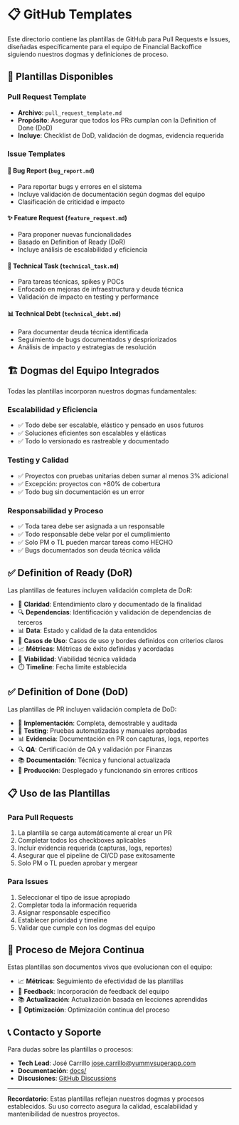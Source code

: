 # 📋 GitHub Templates

Este directorio contiene las plantillas de GitHub para Pull Requests e Issues, diseñadas específicamente para el equipo de Financial Backoffice siguiendo nuestros dogmas y definiciones de proceso.

## 🎯 Plantillas Disponibles

### Pull Request Template
- **Archivo**: `pull_request_template.md`
- **Propósito**: Asegurar que todos los PRs cumplan con la Definition of Done (DoD)
- **Incluye**: Checklist de DoD, validación de dogmas, evidencia requerida

### Issue Templates

#### 🐛 Bug Report (`bug_report.md`)
- Para reportar bugs y errores en el sistema
- Incluye validación de documentación según dogmas del equipo
- Clasificación de criticidad e impacto

#### ✨ Feature Request (`feature_request.md`)
- Para proponer nuevas funcionalidades
- Basado en Definition of Ready (DoR)
- Incluye análisis de escalabilidad y eficiencia

#### 🔧 Technical Task (`technical_task.md`)
- Para tareas técnicas, spikes y POCs
- Enfocado en mejoras de infraestructura y deuda técnica
- Validación de impacto en testing y performance

#### 📊 Technical Debt (`technical_debt.md`)
- Para documentar deuda técnica identificada
- Seguimiento de bugs documentados y despriorizados
- Análisis de impacto y estrategias de resolución

## 🏗️ Dogmas del Equipo Integrados

Todas las plantillas incorporan nuestros dogmas fundamentales:

### Escalabilidad y Eficiencia
- ✅ Todo debe ser escalable, elástico y pensado en usos futuros
- ✅ Soluciones eficientes son escalables y elásticas
- ✅ Todo lo versionado es rastreable y documentado

### Testing y Calidad
- ✅ Proyectos con pruebas unitarias deben sumar al menos 3% adicional
- ✅ Excepción: proyectos con +80% de cobertura
- ✅ Todo bug sin documentación es un error

### Responsabilidad y Proceso
- ✅ Toda tarea debe ser asignada a un responsable
- ✅ Todo responsable debe velar por el cumplimiento
- ✅ Solo PM o TL pueden marcar tareas como HECHO
- ✅ Bugs documentados son deuda técnica válida

## ✅ Definition of Ready (DoR)

Las plantillas de features incluyen validación completa de DoR:

- 🎯 **Claridad**: Entendimiento claro y documentado de la finalidad
- 🔍 **Dependencias**: Identificación y validación de dependencias de terceros
- 📊 **Data**: Estado y calidad de la data entendidos
- 🎯 **Casos de Uso**: Casos de uso y bordes definidos con criterios claros
- 📈 **Métricas**: Métricas de éxito definidas y acordadas
- 🔧 **Viabilidad**: Viabilidad técnica validada
- ⏱️ **Timeline**: Fecha límite establecida

## ✅ Definition of Done (DoD)

Las plantillas de PR incluyen validación completa de DoD:

- 🚀 **Implementación**: Completa, demostrable y auditada
- 🧪 **Testing**: Pruebas automatizadas y manuales aprobadas
- 📊 **Evidencia**: Documentación en PR con capturas, logs, reportes
- 🔍 **QA**: Certificación de QA y validación por Finanzas
- 📚 **Documentación**: Técnica y funcional actualizada
- 🎯 **Producción**: Desplegado y funcionando sin errores críticos

## 📋 Uso de las Plantillas

### Para Pull Requests
1. La plantilla se carga automáticamente al crear un PR
2. Completar todos los checkboxes aplicables
3. Incluir evidencia requerida (capturas, logs, reportes)
4. Asegurar que el pipeline de CI/CD pase exitosamente
5. Solo PM o TL pueden aprobar y mergear

### Para Issues
1. Seleccionar el tipo de issue apropiado
2. Completar toda la información requerida
3. Asignar responsable específico
4. Establecer prioridad y timeline
5. Validar que cumple con los dogmas del equipo

## 🔄 Proceso de Mejora Continua

Estas plantillas son documentos vivos que evolucionan con el equipo:

- 📈 **Métricas**: Seguimiento de efectividad de las plantillas
- 🔄 **Feedback**: Incorporación de feedback del equipo
- 📚 **Actualización**: Actualización basada en lecciones aprendidas
- 🎯 **Optimización**: Optimización continua del proceso

## 📞 Contacto y Soporte

Para dudas sobre las plantillas o procesos:

- **Tech Lead**: José Carrillo <jose.carrillo@yummysuperapp.com>
- **Documentación**: [docs/](../docs/)
- **Discusiones**: [GitHub Discussions](../../discussions)

---

**Recordatorio**: Estas plantillas reflejan nuestros dogmas y procesos establecidos. Su uso correcto asegura la calidad, escalabilidad y mantenibilidad de nuestros proyectos.